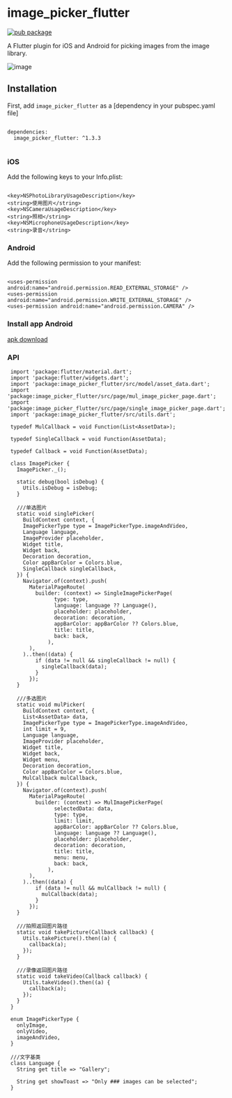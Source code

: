 # image_picker_flutter

[![pub package](https://img.shields.io/pub/v/image_picker_flutter.svg)](https://pub.dartlang.org/packages/image_picker_flutter)

A Flutter plugin for iOS and Android for picking images from the image library.

![image](image.gif)

## Installation

First, add `image_picker_flutter` as a [dependency in your pubspec.yaml file]

``` aidl

dependencies:
  image_picker_flutter: ^1.3.3
  
```

### iOS

Add the following keys to your Info.plist:

``` IOS Keys

<key>NSPhotoLibraryUsageDescription</key>
<string>使用图片</string>
<key>NSCameraUsageDescription</key>
<string>照相</string>
<key>NSMicrophoneUsageDescription</key>
<string>录音</string>

```
### Android

Add the following permission to your manifest:

``` Android Permissions

<uses-permission android:name="android.permission.READ_EXTERNAL_STORAGE" />
<uses-permission android:name="android.permission.WRITE_EXTERNAL_STORAGE" />
<uses-permission android:name="android.permission.CAMERA" />

```
 

### Install app Android  

[apk download](https://fir.im/qfb8)



### API

```
 import 'package:flutter/material.dart';
 import 'package:flutter/widgets.dart';
 import 'package:image_picker_flutter/src/model/asset_data.dart';
 import 'package:image_picker_flutter/src/page/mul_image_picker_page.dart';
 import 'package:image_picker_flutter/src/page/single_image_picker_page.dart';
 import 'package:image_picker_flutter/src/utils.dart';
 
 typedef MulCallback = void Function(List<AssetData>);
 
 typedef SingleCallback = void Function(AssetData);
 
 typedef Callback = void Function(AssetData);
 
 class ImagePicker {
   ImagePicker._();
 
   static debug(bool isDebug) {
     Utils.isDebug = isDebug;
   }
 
   ///单选图片
   static void singlePicker(
     BuildContext context, {
     ImagePickerType type = ImagePickerType.imageAndVideo,
     Language language,
     ImageProvider placeholder,
     Widget title,
     Widget back,
     Decoration decoration,
     Color appBarColor = Colors.blue,
     SingleCallback singleCallback,
   }) {
     Navigator.of(context).push(
       MaterialPageRoute(
         builder: (context) => SingleImagePickerPage(
               type: type,
               language: language ?? Language(),
               placeholder: placeholder,
               decoration: decoration,
               appBarColor: appBarColor ?? Colors.blue,
               title: title,
               back: back,
             ),
       ),
     )..then((data) {
         if (data != null && singleCallback != null) {
           singleCallback(data);
         }
       });
   }
 
   ///多选图片
   static void mulPicker(
     BuildContext context, {
     List<AssetData> data,
     ImagePickerType type = ImagePickerType.imageAndVideo,
     int limit = 9,
     Language language,
     ImageProvider placeholder,
     Widget title,
     Widget back,
     Widget menu,
     Decoration decoration,
     Color appBarColor = Colors.blue,
     MulCallback mulCallback,
   }) {
     Navigator.of(context).push(
       MaterialPageRoute(
         builder: (context) => MulImagePickerPage(
               selectedData: data,
               type: type,
               limit: limit,
               appBarColor: appBarColor ?? Colors.blue,
               language: language ?? Language(),
               placeholder: placeholder,
               decoration: decoration,
               title: title,
               menu: menu,
               back: back,
             ),
       ),
     )..then((data) {
         if (data != null && mulCallback != null) {
           mulCallback(data);
         }
       });
   }
 
   ///拍照返回图片路径
   static void takePicture(Callback callback) {
     Utils.takePicture().then((a) {
       callback(a);
     });
   }
 
   ///录像返回图片路径
   static void takeVideo(Callback callback) {
     Utils.takeVideo().then((a) {
       callback(a);
     });
   }
 }
 
 enum ImagePickerType {
   onlyImage,
   onlyVideo,
   imageAndVideo,
 }
 
 ///文字基类
 class Language {
   String get title => "Gallery";
 
   String get showToast => "Only ### images can be selected";
 }
```
